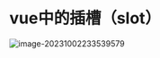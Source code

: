 # vue中的插槽（slot）

![image-20231002233539579](C:\Users\DELL\AppData\Roaming\Typora\typora-user-images\image-20231002233539579.png)